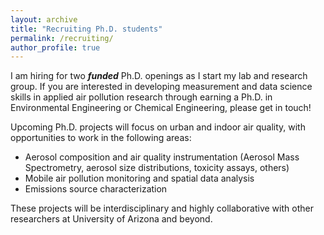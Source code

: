 ```yaml
---
layout: archive
title: "Recruiting Ph.D. students"
permalink: /recruiting/
author_profile: true
---
```


I am hiring for two <b><i>funded</i></b> Ph.D. openings as I start my lab and research group. If you are interested in developing measurement and data science skills in applied air pollution research through earning a Ph.D. in Environmental Engineering or Chemical Engineering, please get in touch!

Upcoming Ph.D. projects will focus on urban and indoor air quality, with opportunities to work in the following areas:
<ul>
	<li>Aerosol composition and air quality instrumentation (Aerosol Mass Spectrometry, aerosol size distributions, toxicity assays, others) </li>
	<li>Mobile air pollution monitoring and spatial data analysis</li>
	<li>Emissions source characterization</li>
</ul>
These projects will be interdisciplinary and highly collaborative with other researchers at University of Arizona and beyond. 
